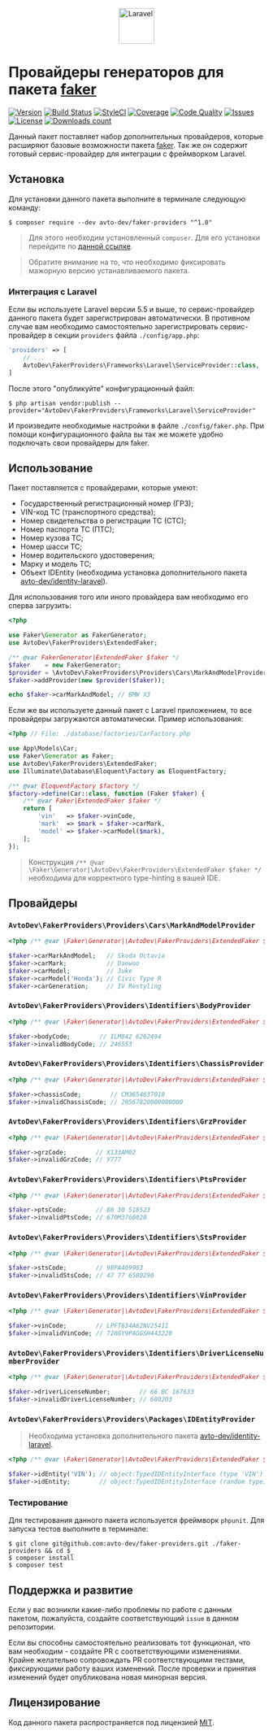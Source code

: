 <p align="center">
  <img src="https://hsto.org/webt/0v/qb/0p/0vqb0pp6ntyyd8mbdkkj0wsllwo.png" alt="Laravel" width="70" height="70" />
</p>

# Провайдеры генераторов для пакета [faker][faker]

[![Version][badge_version]][link_packagist]
[![Build Status][badge_build_status]][link_build_status]
[![StyleCI][badge_styleci]][link_styleci]
[![Coverage][badge_coverage]][link_coverage]
[![Code Quality][badge_quality]][link_coverage]
[![Issues][badge_issues]][link_issues]
[![License][badge_license]][link_license]
[![Downloads count][badge_downloads_count]][link_packagist]

Данный пакет поставляет набор дополнительных провайдеров, которые расширяют базовые возможности пакета [faker][faker]. Так же он содержит готовый сервис-провайдер для интеграции с фреймворком Laravel.

## Установка

Для установки данного пакета выполните в терминале следующую команду:

```shell
$ composer require --dev avto-dev/faker-providers "^1.0"
```

> Для этого необходим установленный `composer`. Для его установки перейдите по [данной ссылке][getcomposer].

> Обратите внимание на то, что необходимо фиксировать мажорную версию устанавливаемого пакета.

### Интеграция с Laravel

Если вы используете Laravel версии 5.5 и выше, то сервис-провайдер данного пакета будет зарегистрирован автоматически. В противном случае вам необходимо самостоятельно зарегистрировать сервис-провайдер в секции `providers` файла `./config/app.php`:

```php
'providers' => [
    // ...
    AvtoDev\FakerProviders\Frameworks\Laravel\ServiceProvider::class,
]
```

После этого "опубликуйте" конфигурационный файл:

```shell
$ php artisan vendor:publish --provider="AvtoDev\FakerProviders\Frameworks\Laravel\ServiceProvider"
```

И произведите необходимые настройки в файле  `./config/faker.php`. При помощи конфигурационного файла вы так же можете удобно подключать свои провайдеры для faker.

## Использование

Пакет поставляется с провайдерами, которые умеют:

- Государственный регистрационный номер (ГРЗ);
- VIN-код ТС (транспортного средства);
- Номер свидетельства о регистрации ТС (СТС);
- Номер паспорта ТС (ПТС);
- Номер кузова ТС;
- Номер шасси ТС;
- Номер водительского удостоверения;
- Марку и модель ТС;
- Объект IDEntity (необходима установка дополнительного пакета [avto-dev/identity-laravel][identity]).

Для использования того или иного провайдера вам необходимо его сперва загрузить:

```php
<?php

use Faker\Generator as FakerGenerator;
use AvtoDev\FakerProviders\ExtendedFaker;

/** @var FakerGenerator|ExtendedFaker $faker */
$faker    = new FakerGenerator;
$provider = \AvtoDev\FakerProviders\Providers\Cars\MarkAndModelProvider::class;
$faker->addProvider(new $provider($faker));

echo $faker->carMarkAndModel; // BMW X3
```

Если же вы используете данный пакет с Laravel приложением, то все провайдеры загружаются автоматически. Пример использования:

```php
<?php // File: ./database/factories/CarFactory.php

use App\Models\Car;
use Faker\Generator as Faker;
use AvtoDev\FakerProviders\ExtendedFaker;
use Illuminate\Database\Eloquent\Factory as EloquentFactory;

/** @var EloquentFactory $factory */
$factory->define(Car::class, function (Faker $faker) {
    /** @var Faker|ExtendedFaker $faker */
    return [
        'vin'   => $faker->vinCode,
        'mark'  => $mark = $faker->carMark,
        'model' => $faker->carModel($mark),
    ];
});
```

> Конструкция `/** @var \Faker\Generator|\AvtoDev\FakerProviders\ExtendedFaker $faker */` необходима для корректного type-hinting в вашей IDE.

## Провайдеры

### `AvtoDev\FakerProviders\Providers\Cars\MarkAndModelProvider`

```php
<?php /** @var \Faker\Generator|\AvtoDev\FakerProviders\ExtendedFaker $faker */

$faker->carMarkAndModel;   // Skoda Octavia
$faker->carMark;           // Daewoo
$faker->carModel;          // Juke
$faker->carModel('Honda'); // Civic Type R
$faker->carGeneration;     // IV Restyling
```

### `AvtoDev\FakerProviders\Providers\Identifiers\BodyProvider`

```php
<?php /** @var \Faker\Generator|\AvtoDev\FakerProviders\ExtendedFaker $faker */

$faker->bodyCode;        // ILМ842 6262494
$faker->invalidBodyCode; // 246553
```

### `AvtoDev\FakerProviders\Providers\Identifiers\ChassisProvider`

```php
<?php /** @var \Faker\Generator|\AvtoDev\FakerProviders\ExtendedFaker $faker */

$faker->chassisCode;        // СM3654637018
$faker->invalidChassisCode; // 20567820000000000
```

### `AvtoDev\FakerProviders\Providers\Identifiers\GrzProvider`

```php
<?php /** @var \Faker\Generator|\AvtoDev\FakerProviders\ExtendedFaker $faker */

$faker->grzCode;        // Х133АМ02
$faker->invalidGrzCode; // У777
```

### `AvtoDev\FakerProviders\Providers\Identifiers\PtsProvider`

```php
<?php /** @var \Faker\Generator|\AvtoDev\FakerProviders\ExtendedFaker $faker */

$faker->ptsCode;        // 80 30 518523
$faker->invalidPtsCode; // 67ОМ3760020
```

### `AvtoDev\FakerProviders\Providers\Identifiers\StsProvider`

```php
<?php /** @var \Faker\Generator|\AvtoDev\FakerProviders\ExtendedFaker $faker */

$faker->stsCode;        // 98РА409963
$faker->invalidStsCode; // 47 77 6580290
```

### `AvtoDev\FakerProviders\Providers\Identifiers\VinProvider`

```php
<?php /** @var \Faker\Generator|\AvtoDev\FakerProviders\ExtendedFaker $faker */

$faker->vinCode;        // LPFT634A62NV25411
$faker->invalidVinCode; // 728GY9PAGGSH443220
```

### `AvtoDev\FakerProviders\Providers\Identifiers\DriverLicenseNumberProvider`

```php
<?php /** @var \Faker\Generator|\AvtoDev\FakerProviders\ExtendedFaker $faker */

$faker->driverLicenseNumber;        // 66 ВС 167633
$faker->invalidDriverLicenseNumber; // 6802О3
```

### `AvtoDev\FakerProviders\Providers\Packages\IDEntityProvider`

> Необходима установка дополнительного пакета [avto-dev/identity-laravel][identity].

```php
<?php /** @var \Faker\Generator|\AvtoDev\FakerProviders\ExtendedFaker $faker */

$faker->idEntity('VIN'); // object:TypedIDEntityInterface (type 'VIN')
$faker->idEntity;        // object:TypedIDEntityInterface (random type)
```

### Тестирование

Для тестирования данного пакета используется фреймворк `phpunit`. Для запуска тестов выполните в терминале:

```shell
$ git clone git@github.com:avto-dev/faker-providers.git ./faker-providers && cd $_
$ composer install
$ composer test
```

## Поддержка и развитие

Если у вас возникли какие-либо проблемы по работе с данным пакетом, пожалуйста, создайте соответствующий `issue` в данном репозитории.

Если вы способны самостоятельно реализовать тот функционал, что вам необходим - создайте PR с соответствующими изменениями. Крайне желательно сопровождать PR соответствующими тестами, фиксирующими работу ваших изменений. После проверки и принятия изменений будет опубликована новая минорная версия.

## Лицензирование

Код данного пакета распространяется под лицензией [MIT][link_license].

[badge_version]:https://img.shields.io/packagist/v/avto-dev/faker-providers.svg?style=flat&maxAge=30
[badge_downloads_count]:https://img.shields.io/packagist/dt/avto-dev/faker-providers.svg?style=flat&maxAge=30
[badge_license]:https://img.shields.io/packagist/l/avto-dev/faker-providers.svg?style=flat&maxAge=30
[badge_build_status]:https://scrutinizer-ci.com/g/avto-dev/faker-providers/badges/build.png?b=master
[badge_styleci]:https://styleci.io/repos/135797034/shield
[badge_coverage]:https://scrutinizer-ci.com/g/avto-dev/faker-providers/badges/coverage.png?b=master
[badge_quality]:https://scrutinizer-ci.com/g/avto-dev/faker-providers/badges/quality-score.png?b=master
[badge_issues]:https://img.shields.io/github/issues/avto-dev/faker-providers.svg?style=flat&maxAge=30
[link_packagist]:https://packagist.org/packages/avto-dev/faker-providers
[link_styleci]:https://styleci.io/repos/135797034/
[link_license]:https://github.com/avto-dev/faker-providers/blob/master/LICENSE
[link_build_status]:https://scrutinizer-ci.com/g/avto-dev/faker-providers/build-status/master
[link_coverage]:https://scrutinizer-ci.com/g/avto-dev/faker-providers/?branch=master
[link_issues]:https://github.com/avto-dev/faker-providers/issues
[getcomposer]:https://getcomposer.org/download/
[faker]:https://github.com/fzaninotto/Faker
[identity]:https://github.com/avto-dev/identity-laravel
